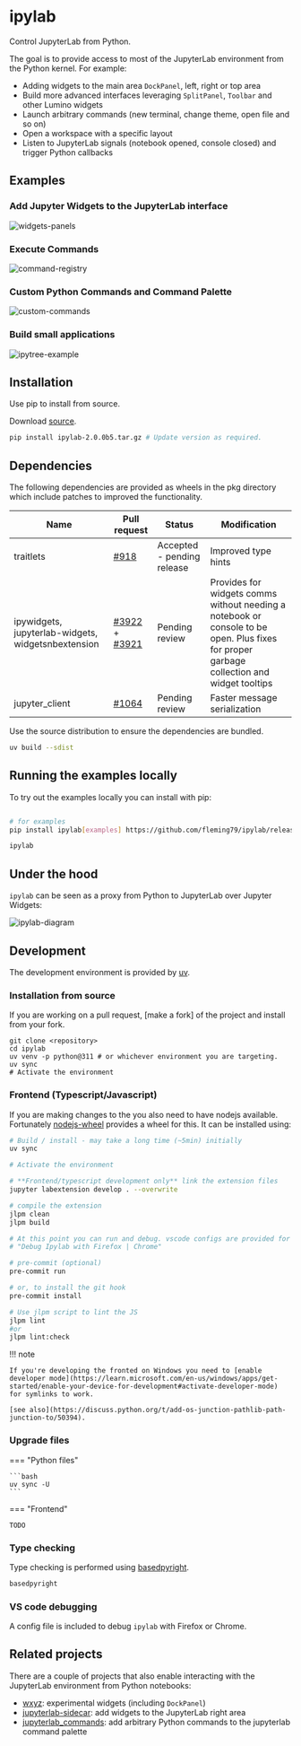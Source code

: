 # ipylab

<!-- ![Github Actions Status](https://github.com/jtpio/ipylab/workflows/Build/badge.svg)
[![pypi](https://img.shields.io/pypi/v/ipylab.svg)](https://pypi.python.org/pypi/ipylab)
[![npm](https://img.shields.io/npm/v/ipylab.svg)](https://www.npmjs.com/package/ipylab) -->

Control JupyterLab from Python.

The goal is to provide access to most of the JupyterLab environment from the Python kernel. For example:

- Adding widgets to the main area `DockPanel`, left, right or top area
- Build more advanced interfaces leveraging `SplitPanel`, `Toolbar` and other Lumino widgets
- Launch arbitrary commands (new terminal, change theme, open file and so on)
- Open a workspace with a specific layout
- Listen to JupyterLab signals (notebook opened, console closed) and trigger Python callbacks


## Examples

### Add Jupyter Widgets to the JupyterLab interface

![widgets-panels](https://user-images.githubusercontent.com/591645/80025074-59104280-84e0-11ea-9766-0cb49cba285a.gif)

### Execute Commands

![command-registry](https://user-images.githubusercontent.com/591645/80026017-beb0fe80-84e1-11ea-842d-fa3bf5bc4a9b.gif)

### Custom Python Commands and Command Palette

![custom-commands](https://user-images.githubusercontent.com/591645/80026023-c1135880-84e1-11ea-9e83-fdb739659357.gif)

### Build small applications

![ipytree-example](https://user-images.githubusercontent.com/591645/80026006-b8bb1d80-84e1-11ea-87cc-86495186b938.gif)


## Installation

Use pip to install from source.

Download [source](https://github.com/fleming79/ipylab/releases/download/v2.0.0b5/ipylab-2.0.0b5.tar.gz).

``` bash
pip install ipylab-2.0.0b5.tar.gz # Update version as required.
```


## Dependencies

The following dependencies are provided as wheels in the pkg directory which include patches to
improved the functionality.

| Name                                               | Pull request                                            | Status                      | Modification        |
| -------------------------------------------------- | ------------------------------------------------------- | --------------------------- | ------------------- |
| traitlets                                          | [#918](https://github.com/ipython/traitlets/pull/918)   | Accepted - pending release  | Improved type hints |
| ipywidgets, jupyterlab-widgets, widgetsnbextension | [#3922](https://github.com/jupyter-widgets/ipywidgets/pull/3922) + [#3921](https://github.com/jupyter-widgets/ipywidgets/pull/3921) | Pending review | Provides for widgets comms without needing a notebook or console to be open. Plus fixes for proper garbage collection and widget tooltips |
| jupyter_client | [#1064](https://github.com/jupyter/jupyter_client/pull/1064)  | Pending review | Faster message serialization |

Use the source distribution to ensure the dependencies are bundled.

``` bash
uv build --sdist
```

## Running the examples locally

To try out the examples locally you can install with pip:

```bash

# for examples
pip install ipylab[examples] https://github.com/fleming79/ipylab/releases/download/v2.0.0b5/ipylab-2.0.0b5.tar.gz

ipylab
```

## Under the hood

`ipylab` can be seen as a proxy from Python to JupyterLab over Jupyter Widgets:

![ipylab-diagram](./docs/ipylab.png)

## Development

The development environment is provided by [uv](https://docs.astral.sh/uv/).

### Installation from source

If you are working on a pull request, [make a fork] of the project and install from your fork.

```shell
git clone <repository>
cd ipylab
uv venv -p python@311 # or whichever environment you are targeting.
uv sync
# Activate the environment
```

### Frontend (Typescript/Javascript)

If you are making changes to the you also need to have nodejs available. Fortunately
[nodejs-wheel](https://pypi.org/project/nodejs-wheel/) provides a wheel for this. It can be installed using:

```bash
# Build / install - may take a long time (~5min) initially
uv sync

# Activate the environment

# **Frontend/typescript development only** link the extension files
jupyter labextension develop . --overwrite

# compile the extension
jlpm clean
jlpm build

# At this point you can run and debug. vscode configs are provided for Firefox and Chrome.
# "Debug Ipylab with Firefox | Chrome"
```

```bash
# pre-commit (optional)
pre-commit run

# or, to install the git hook
pre-commit install

# Use jlpm script to lint the JS
jlpm lint
#or
jlpm lint:check

```

!!! note

    If you're developing the fronted on Windows you need to [enable developer mode](https://learn.microsoft.com/en-us/windows/apps/get-started/enable-your-device-for-development#activate-developer-mode) for symlinks to work.

    [see also](https://discuss.python.org/t/add-os-junction-pathlib-path-junction-to/50394).


### Upgrade files

=== "Python files"

    ```bash
    uv sync -U
    ```

=== "Frontend"

    TODO


### Type checking

Type checking is performed using [basedpyright](https://docs.basedpyright.com/).

```bash
basedpyright
```

### VS code debugging

A config file is included to debug `ipylab` with Firefox or Chrome.

## Related projects

There are a couple of projects that also enable interacting with the JupyterLab environment from Python notebooks:

- [wxyz](https://github.com/deathbeds/wxyz): experimental widgets (including `DockPanel`)
- [jupyterlab-sidecar](https://github.com/jupyter-widgets/jupyterlab-sidecar): add widgets to the JupyterLab right area
- [jupyterlab_commands](https://github.com/timkpaine/jupyterlab_commands): add arbitrary Python commands to the jupyterlab command palette
